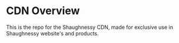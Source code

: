 # CDN Overview
This is the repo for the Shaughnessy CDN, made for exclusive use in Shaughnessy website's and products.
